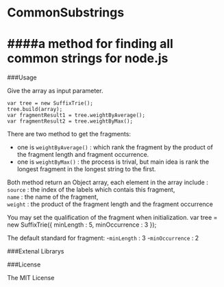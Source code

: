 CommonSubstrings
================

####a method for finding all common strings for node.js
===
###Usage

Give the array as input parameter.

    var tree = new SuffixTrie();
    tree.build(array);
    var fragmentResult1 = tree.weightByAverage();
    var fragmentResult2 = tree.weightByMax();

There are two method to get the fragments:
- one is `weightByAverage()` : which rank the fragment by the product of the fragment length and fragment occurrence.
- one is `weightByMax()` : the process is trival, but main idea is rank the longest fragment in the longest string to the first.

Both method return an Object array, each element in the array include :  
  `source` : the index of the labels which contais this fragment,  
  `name` : the name of the fragment,  
  `weight` : the product of the fragment length and the fragment occurrence  
  
You may set the qualification of the fragment when initialization.
        var tree = new SuffixTrie({
            minLength : 5, minOccurrence : 3
        });

The default standard for fragment:
-`minLength` : 3
-`minOccurrence` : 2


###Extenal Librarys

###License

The MIT License
